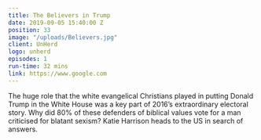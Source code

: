 ```yaml
---
title: The Believers in Trump
date: 2019-09-05 15:40:00 Z
position: 33
image: "/uploads/Believers.jpg"
client: UnHerd
logo: unherd
episodes: 1
run-time: 32 mins
link: https://www.google.com
---
```


The huge role that the white evangelical Christians played in putting Donald Trump in the White House was a key part of 2016’s extraordinary electoral story. Why did 80% of these defenders of biblical values vote for a man criticised for blatant sexism? Katie Harrison heads to the US in search of answers.